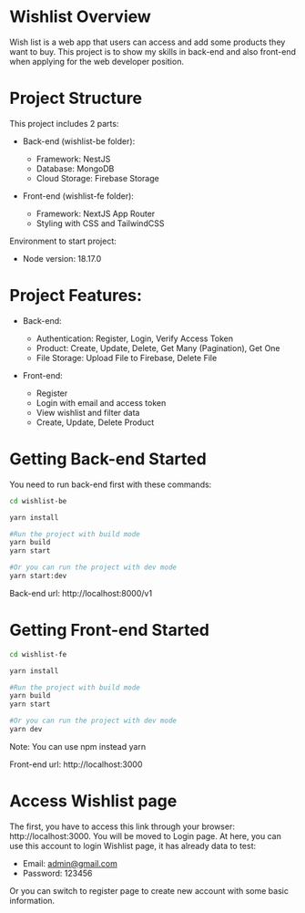 # Wishlist Overview
Wish list is a web app that users can access and add some products they want to buy.
This project is to show my skills in back-end and also front-end when applying for the web developer position.

# Project Structure
This project includes 2 parts:
- Back-end (wishlist-be folder):
    + Framework: NestJS
    + Database: MongoDB
    + Cloud Storage: Firebase Storage

- Front-end (wishlist-fe folder):
    + Framework: NextJS App Router
    + Styling with CSS and TailwindCSS

Environment to start project:
- Node version: 18.17.0

# Project Features:
- Back-end:
    + Authentication: Register, Login, Verify Access Token
    + Product: Create, Update, Delete, Get Many (Pagination), Get One
    + File Storage: Upload File to Firebase, Delete File
    
- Front-end:
    + Register
    + Login with email and access token
    + View wishlist and filter data
    + Create, Update, Delete Product

# Getting Back-end Started
You need to run back-end first with these commands:
```bash
cd wishlist-be

yarn install

#Run the project with build mode
yarn build
yarn start

#Or you can run the project with dev mode
yarn start:dev
```
Back-end url: http://localhost:8000/v1

# Getting Front-end Started
```bash
cd wishlist-fe

yarn install

#Run the project with build mode
yarn build
yarn start

#Or you can run the project with dev mode
yarn dev
```
Note: You can use npm instead yarn

Front-end url: http://localhost:3000

# Access Wishlist page
The first, you have to access this link through your browser: http://localhost:3000. You will be moved to Login page. 
At here, you can use this account to login Wishlist page, it has already data to test:
- Email: admin@gmail.com
- Password: 123456

Or you can switch to register page to create new account with some basic information.
